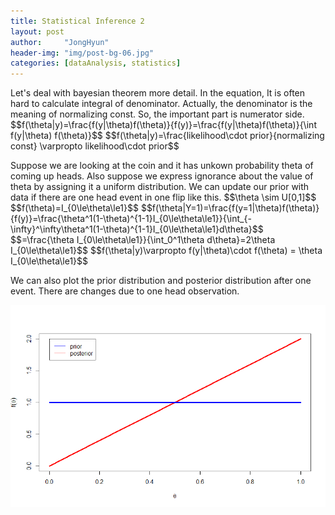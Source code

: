 ```yaml
---
title: Statistical Inference 2
layout: post
author:     "JongHyun"
header-img: "img/post-bg-06.jpg"
categories: [dataAnalysis, statistics]
---
```

<p>
	Let's deal with bayesian theorem more detail. In the equation, It is often hard to calculate integral of denominator. Actually, the denominator is the meaning of normalizing const. So, the important part is numerator side. 
	$$f(\theta|y)=\frac{f(y|\theta)f(\theta)}{f(y)}=\frac{f(y|\theta)f(\theta)}{\int f(y|\theta) f(\theta)}$$
	$$f(\theta|y)=\frac{likelihood\cdot prior}{normalizing const} \varpropto likelihood\cdot prior$$
</p>
<p>
	Suppose we are looking at the coin and it has unkown probability theta of coming up heads. Also suppose we express ignorance about the value of theta by assigning it a uniform distribution. We can update our prior with data if there are one head event in one flip like this.
	$$\theta \sim U[0,1]$$
	$$f(\theta)=I_{0\le\theta\le1}$$
	$$f(\theta|Y=1)=\frac{f(y=1|\theta)f(\theta)}{f(y)}=\frac{\theta^1(1-\theta)^{1-1}I_{0\le\theta\le1}}{\int_{-\infty}^\infty\theta^1(1-\theta)^{1-1}I_{0\le\theta\le1}d\theta}$$
	$$=\frac{\theta I_{0\le\theta\le1}}{\int_0^1\theta d\theta}=2\theta I_{0\le\theta\le1}$$
	$$f(\theta|y)\varpropto f(y|\theta)\cdot f(\theta) = \theta I_{0\le\theta\le1}$$
</p>
<p>
	We can also plot the prior distribution and posterior distribution after one event. There are changes due to one head observation.
</p>
<img src="/img/uniform.png" alt="prior" >
